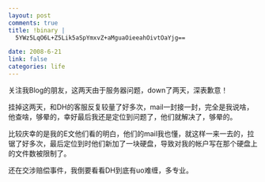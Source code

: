```yaml
--- 
layout: post
comments: true
title: !binary |
  5YWz5LqO6L+Z5Lik5aSpYmxvZ+aMguaOieeahOivtOaYjg==

date: 2008-6-21
link: false
categories: life
---
```

<p>关注我Blog的朋友，这两天由于服务器问题，down了两天，深表歉意！</p>
<p>挂掉这两天，和DH的客服反复较量了好多次，mail一封接一封，完全是我说啥，他查啥，够晕的，幸好最后我还是定位到问题了，他们就解决了，够晕的。</p>
<p>比较庆幸的是我的E文他们看的明白，他们的mail我也懂，就这样一来一去的，拉锯了好多次，最后定位到时他们新加了一块硬盘，导致对我的帐户写在那个硬盘上的文件数被限制了。</p>
<p>还在交涉赔偿事件，我倒要看看DH到底有uo难缠，多专业。</p>
